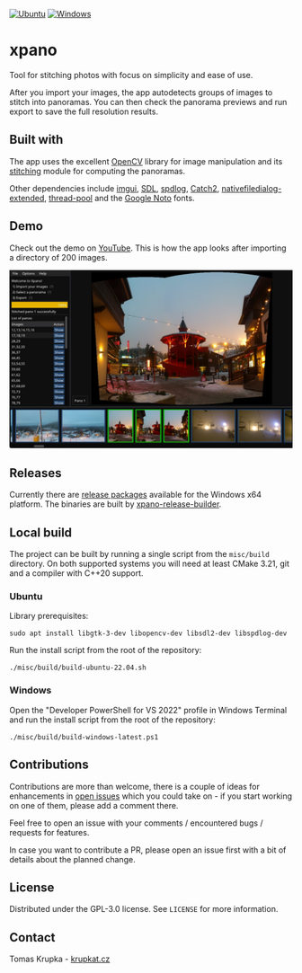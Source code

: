 [![Ubuntu](https://github.com/krupkat/xpano/actions/workflows/ubuntu.yml/badge.svg)](https://github.com/krupkat/xpano/actions/workflows/ubuntu.yml)
[![Windows](https://github.com/krupkat/xpano/actions/workflows/windows.yml/badge.svg)](https://github.com/krupkat/xpano/actions/workflows/windows.yml)

# xpano

Tool for stitching photos with focus on simplicity and ease of use.

After you import your images, the app autodetects groups of images to stitch into panoramas. You can then check the panorama previews and run export to save the full resolution results.

## Built with

The app uses the excellent [OpenCV](https://opencv.org/) library for image manipulation and its [stitching](https://docs.opencv.org/4.x/d1/d46/group__stitching.html) module for computing the panoramas.

Other dependencies include [imgui](https://github.com/ocornut/imgui), [SDL](https://github.com/libsdl-org/SDL), [spdlog](https://github.com/gabime/spdlog/), [Catch2](https://github.com/catchorg/Catch2), [nativefiledialog-extended](https://github.com/btzy/nativefiledialog-extended), [thread-pool](https://github.com/bshoshany/thread-pool) and the [Google Noto](https://fonts.google.com/noto) fonts.

## Demo

Check out the demo on [YouTube](https://youtu.be/-TuKaO9gxsU). This is how the app looks after importing a directory of 200 images.

![Main Xpano gui](misc/screenshots/xpano.jpg)

## Releases

Currently there are [release packages](https://github.com/krupkat/xpano/releases) available for the Windows x64 platform. The binaries are built by [xpano-release-builder](https://github.com/krupkat/xpano-release-builder).

## Local build

The project can be built by running a single script from the `misc/build` directory. On both supported systems you will need at least CMake 3.21, git and a compiler with C++20 support.

### Ubuntu

Library prerequisites:

```
sudo apt install libgtk-3-dev libopencv-dev libsdl2-dev libspdlog-dev
```

Run the install script from the root of the repository:

```
./misc/build/build-ubuntu-22.04.sh
```

### Windows

Open the "Developer PowerShell for VS 2022" profile in Windows Terminal and run the install script from the root of the repository:

```
./misc/build/build-windows-latest.ps1
```

## Contributions

Contributions are more than welcome, there is a couple of ideas for enhancements in [open issues](https://github.com/krupkat/xpano/issues) which you could take on - if you start working on one of them, please add a comment there. 

Feel free to open an issue with your comments / encountered bugs / requests for features. 

In case you want to contribute a PR, please open an issue first with a bit of details about the planned change.

## License

Distributed under the GPL-3.0 license. See `LICENSE` for more information.

## Contact

Tomas Krupka - [krupkat.cz](https://krupkat.cz)
